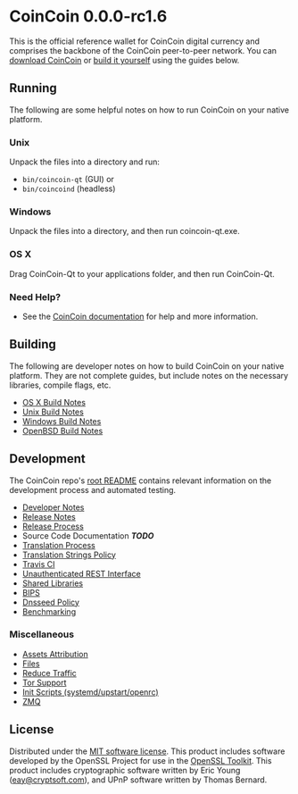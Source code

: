 CoinCoin 0.0.0-rc1.6
=====================

This is the official reference wallet for CoinCoin digital currency and comprises the backbone of the CoinCoin peer-to-peer network. You can [download CoinCoin](https://www.blazegeek.com/downloads/) or [build it yourself](#building) using the guides below.

Running
---------------------
The following are some helpful notes on how to run CoinCoin on your native platform.

### Unix

Unpack the files into a directory and run:

- `bin/coincoin-qt` (GUI) or
- `bin/coincoind` (headless)

### Windows

Unpack the files into a directory, and then run coincoin-qt.exe.

### OS X

Drag CoinCoin-Qt to your applications folder, and then run CoinCoin-Qt.

### Need Help?

* See the [CoinCoin documentation](https://docs.blazegeek.com)
for help and more information.

Building
---------------------
The following are developer notes on how to build CoinCoin on your native platform. They are not complete guides, but include notes on the necessary libraries, compile flags, etc.

- [OS X Build Notes](build-osx.md)
- [Unix Build Notes](build-unix.md)
- [Windows Build Notes](build-windows.md)
- [OpenBSD Build Notes](build-openbsd.md)

Development
---------------------
The CoinCoin repo's [root README](/README.md) contains relevant information on the development process and automated testing.

- [Developer Notes](developer-notes.md)
- [Release Notes](release-notes.md)
- [Release Process](release-process.md)
- Source Code Documentation ***TODO***
- [Translation Process](translation_process.md)
- [Translation Strings Policy](translation_strings_policy.md)
- [Travis CI](travis-ci.md)
- [Unauthenticated REST Interface](REST-interface.md)
- [Shared Libraries](shared-libraries.md)
- [BIPS](bips.md)
- [Dnsseed Policy](dnsseed-policy.md)
- [Benchmarking](benchmarking.md)


### Miscellaneous
- [Assets Attribution](assets-attribution.md)
- [Files](files.md)
- [Reduce Traffic](reduce-traffic.md)
- [Tor Support](tor.md)
- [Init Scripts (systemd/upstart/openrc)](init.md)
- [ZMQ](zmq.md)

License
---------------------
Distributed under the [MIT software license](/COPYING).
This product includes software developed by the OpenSSL Project for use in the [OpenSSL Toolkit](https://www.openssl.org/). This product includes
cryptographic software written by Eric Young ([eay@cryptsoft.com](mailto:eay@cryptsoft.com)), and UPnP software written by Thomas Bernard.
